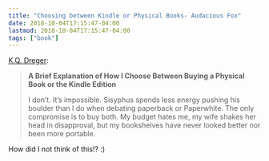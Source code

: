 ```yaml
---
title: "Choosing between Kindle or Physical Books- Audacious Fox"
date: 2018-10-04T17:15:47-04:00
lastmod: 2018-10-04T17:15:47-04:00
tags: ["book"]
---
```


<a href="https://audaciousfox.net/2018/physical-or-kindle" class="u-like-of" rel="like-of">K.Q. Dreger</a>:

> **A Brief Explanation of How I Choose Between Buying a Physical Book or the Kindle Edition**
> 
> I don’t. It’s impossible. Sisyphus spends less energy pushing his boulder than I do when debating paperback or Paperwhite. The only compromise is to buy both. My budget hates me, my wife shakes her head in disapproval, but my bookshelves have never looked better nor been more portable.

How did I not think of this!? :)

